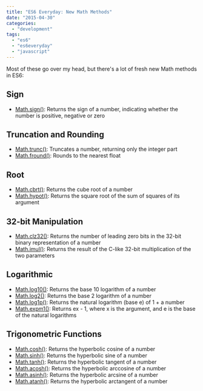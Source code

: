 ```yaml
---
title: "ES6 Everyday: New Math Methods"
date: "2015-04-30"
categories: 
  - "development"
tags: 
  - "es6"
  - "es6everyday"
  - "javascript"
---
```


Most of these go over my head, but there's a lot of fresh new Math methods in ES6:

## Sign

- [Math.sign()](https://developer.mozilla.org/en-US/docs/Web/JavaScript/Reference/Global_Objects/Math/sign): Returns the sign of a number, indicating whether the number is positive, negative or zero

## Truncation and Rounding

- [Math.trunc()](https://developer.mozilla.org/en-US/docs/Web/JavaScript/Reference/Global_Objects/Math/trunc): Truncates a number, returning only the integer part
- [Math.fround()](https://developer.mozilla.org/en-US/docs/Web/JavaScript/Reference/Global_Objects/Math/fround): Rounds to the nearest float

## Root

- [Math.cbrt()](https://developer.mozilla.org/en-US/docs/Web/JavaScript/Reference/Global_Objects/Math/cbrt): Returns the cube root of a number
- [Math.hypot()](https://developer.mozilla.org/en-US/docs/Web/JavaScript/Reference/Global_Objects/Math/hypot): Returns the square root of the sum of squares of its argument

## 32-bit Manipulation

- [Math.clz32()](https://developer.mozilla.org/en-US/docs/Web/JavaScript/Reference/Global_Objects/Math/clz32): Returns the number of leading zero bits in the 32-bit binary representation of a number
- [Math.imul()](https://developer.mozilla.org/en-US/docs/Web/JavaScript/Reference/Global_Objects/Math/imul): Returns the result of the C-like 32-bit multiplication of the two parameters

## Logarithmic

- [Math.log10()](https://developer.mozilla.org/en-US/docs/Web/JavaScript/Reference/Global_Objects/Math/log10): Returns the base 10 logarithm of a number
- [Math.log2()](https://developer.mozilla.org/en-US/docs/Web/JavaScript/Reference/Global_Objects/Math/log2): Returns the base 2 logarithm of a number
- [Math.log1p()](https://developer.mozilla.org/en-US/docs/Web/JavaScript/Reference/Global_Objects/Math/log1p): Returns the natural logarithm (base e) of 1 + a number
- [Math.expm1()](https://developer.mozilla.org/en-US/docs/Web/JavaScript/Reference/Global_Objects/Math/expm1): Returns ex - 1, where x is the argument, and e is the base of the natural logarithms

## Trigonometric Functions

- [Math.cosh()](https://developer.mozilla.org/en-US/docs/Web/JavaScript/Reference/Global_Objects/Math/cosh): Returns the hyperbolic cosine of a number
- [Math.sinh()](https://developer.mozilla.org/en-US/docs/Web/JavaScript/Reference/Global_Objects/Math/sinh): Returns the hyperbolic sine of a number
- [Math.tanh()](https://developer.mozilla.org/en-US/docs/Web/JavaScript/Reference/Global_Objects/Math/tanh): Returns the hyperbolic tangent of a number
- [Math.acosh()](https://developer.mozilla.org/en-US/docs/Web/JavaScript/Reference/Global_Objects/Math/acosh): Returns the hyperbolic arccosine of a number
- [Math.asinh()](https://developer.mozilla.org/en-US/docs/Web/JavaScript/Reference/Global_Objects/Math/asinh): Returns the hyperbolic arcsine of a number
- [Math.atanh()](https://developer.mozilla.org/en-US/docs/Web/JavaScript/Reference/Global_Objects/Math/atanh): Returns the hyperbolic arctangent of a number

